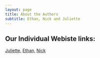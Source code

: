 ```yaml
---
layout: page
title: About the Authors
subtitle: Ethan, Nick and Juliette
---
```

## Our Individual Webiste links:
[Juliette,](https://julietteshang.github.io/9)
[Ethan,](https://ethanfry8.github.io/)
[Nick](https://julietteshang.github.io/9)
